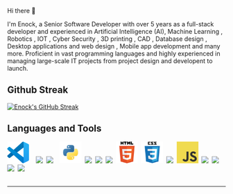 Hi there 👋

I'm Enock, a Senior Software Developer with over 5 years as a full-stack developer and experienced in Artificial Intelligence (AI), Machine Learning , Robotics , IOT , Cyber Security , 3D printing , CAD , Database design , Desktop applications and web design , Mobile app development and many more. Proficient in vast programming languages and highly experienced in managing large-scale IT projects from project design and developent  to launch.

## Github Streak

[![Enock's GitHub Streak](https://streak-stats.demolab.com/?user=katikuuu&theme=highcontrast&layout=compact&count_private=true)](https://git.io/streak-stats)

## Languages and Tools

<div>
      <img width=50px src="https://raw.githubusercontent.com/github/explore/80688e429a7d4ef2fca1e82350fe8e3517d3494d/topics/visual-studio-code/visual-studio-code.png">&nbsp;&nbsp;&nbsp;
<img width=50px src="https://upload.wikimedia.org/wikipedia/commons/3/38/Jupyter_logo.svg">&nbsp;
 <img width=50px src="https://upload.wikimedia.org/wikipedia/commons/8/87/Arduino_Logo.svg">&nbsp;&nbsp;&nbsp;
<img width=50px src="https://raw.githubusercontent.com/github/explore/80688e429a7d4ef2fca1e82350fe8e3517d3494d/topics/python/python.png">&nbsp;
   <img width=50px src="https://brandslogos.com/wp-content/uploads/images/large/java-logo-1.png">&nbsp;
   <img width=50px src="https://camo.githubusercontent.com/fb0279be2dab900a09c767a2a7be4940dd8f70632dd876f2047fd07dc14a374a/68747470733a2f2f63646e2e7261776769742e636f6d2f4d69636861656c4d7572652f6769742d6275672f6d61737465722f6d6973632f6c6f676f2f6c6f676f2d616c7068612d666c61742d62672e737667">&nbsp;
  <img width=50px src="https://cdn.freebiesupply.com/logos/large/2x/eclipse-11-logo-png-transparent.png">&nbsp;
  <img width=50px src="https://raw.githubusercontent.com/github/explore/80688e429a7d4ef2fca1e82350fe8e3517d3494d/topics/html/html.png">&nbsp;
  <img width=50px src="https://raw.githubusercontent.com/github/explore/80688e429a7d4ef2fca1e82350fe8e3517d3494d/topics/css/css.png">&nbsp;
<img width=50px src="https://seeklogo.com/images/N/nodejs-logo-FBE122E377-seeklogo.com.png">&nbsp;
   <img width=50px src="https://raw.githubusercontent.com/github/explore/80688e429a7d4ef2fca1e82350fe8e3517d3494d/topics/javascript/javascript.png">&nbsp;
  <img width=50px src="https://upload.wikimedia.org/wikipedia/commons/1/18/C_Programming_Language.svg">&nbsp;
  <img width=50px src="https://cdn-icons-png.flaticon.com/512/518/518713.png">&nbsp; 
  <img width=50px src="https://img.icons8.com/color/256/android-studio--v2.png">&nbsp;
      <img width=50px src="https://img.icons8.com/color/256/git.png">&nbsp;
     
     
</div> 

</br>

---
